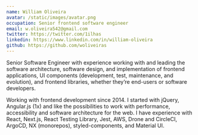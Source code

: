 ```yaml
---
name: William Oliveira
avatar: /static/images/avatar.png
occupation: Senior frontend software engineer
email: w.oliveira542@gmail.com
twitter: https://twitter.com/1ilhas
linkedin: https://www.linkedin.com/in/william-oliveira
github: https://github.com/woliveiras
---
```


Senior Software Engineer with experience working with and leading the software architecture, software design, and implementation of frontend applications, UI components (development, test, maintenance, and evolution), and frontend libraries, whether they’re end-users or software developers.

Working with frontend development since 2014. I started with jQuery, Angular.js (1x) and like the possibilities to work with performance, accessibility and software architecture for the web. I have experience with React, Next.js, React Testing Library, Jest, AWS, Drone and CircleCI, ArgoCD, NX (monorepos), styled-components, and Material UI.
